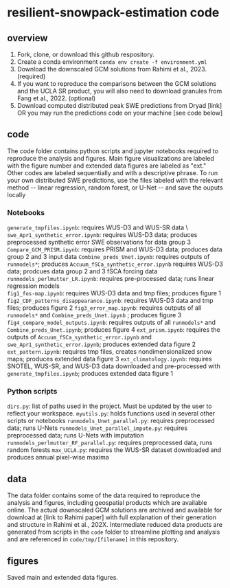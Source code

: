 # resilient-snowpack-estimation code

## overview
1. Fork, clone, or download this github respository.
2. Create a conda environment `conda env create -f environment.yml`
3. Download the downscaled GCM solutions from Rahimi et al., 2023. (required)
4. If you want to reproduce the comparisons between the GCM solutions and the UCLA SR product, you will also need to download granules from Fang et al., 2022. (optional)
5. Download computed distributed peak SWE predictions from Dryad [link] OR you may run the predictions code on your machine [see code below]

## code
The code folder contains python scripts and jupyter notebooks required to reproduce the analysis and figures. Main figure visualizations are labeled with the figure number and extended data figures are labeled as "ext." Other codes are labeled sequentially and with a descriptive phrase.
To run your own distributed SWE predictions, use the files labeled with the relevant method -- linear regression, random forest, or U-Net -- and save the ouputs locally

### Notebooks
`generate_tmpfiles.ipynb`: requires WUS-D3 and WUS-SR data \\ 
`swe_Apr1_synthetic_error.ipynb`: requires WUS-D3 data; produces preprocessed synthetic error SWE observations for data group 3
`Compare_GCM_PRISM.ipynb`: requires PRISM and WUS-D3 data; produces data group 2 and 3 input data
`Combine_preds_Unet.ipynb`: requires outputs of `runmodels*`; produces 
`Accuum_fSCa_synthetic_error.ipynb` requires WUS-D3 data; prodcues data group 2 and 3 fSCA forcing data
`runmodels_perlmutter_LR.ipynb`: requires pre-processed data; runs linear regression models  
`fig1_fos-map.ipynb`: requires WUS-D3 data and tmp files; produces figure 1
`fig2_CDF_patterns_disappearance.ipynb`: requires WUS-D3 data and tmp files; produces figure 2
`fig3_error_map.ipynb`: requires outputs of all `runmodels*` and `Combine_preds_Unet.ipynb` ; produces figure 3
`fig4_compare_model_outputs.ipynb`: requires outputs of all `runmodels*` and `Combine_preds_Unet.ipynb`; produces figure 4
`ext_prism.ipynb`: requires the outputs of `Accuum_fSCa_synthetic_error.ipynb` and `swe_Apr1_synthetic_error.ipynb`; produces extended data figure 2
`ext_pattern.ipynb`: requires tmp files, creates nondimensionalized snow maps; produces extended data figure 3
`ext_climatology.ipynb`: requires SNOTEL, WUS-SR, and WUS-D3 data downloaded and pre-processed with `generate_tmpfiles.ipynb`; produces extended data figure 1

### Python scripts
`dirs.py`: list of paths used in the project. Must be updated by the user to reflect your workspace.
`myutils.py`: holds functions used in several other scripts or notebooks
`runmodels_Unet_parallel.py`: requires preprocessed data; runs U-Nets
`runmodels_Unet_parallel_impute.py`: requires preprocessed data; runs U-Nets with imputation
`runmodels_perlmutter_RF_parallel.py`: requires preprocessed data, runs random forests
`max_UCLA.py`: requires the WUS-SR dataset downloaded and produces annual pixel-wise maxima

## data
The data folder contains some of the data required to reproduce the analysis and figures, including geospatial products which are available online. The actual downscaled GCM solutions are archived and available for download at [link to Rahimi paper] with full explanation of their generation and structure in Rahimi et al., 202X. Intermediate reduced data products are generated from scripts in the `code` folder to streamline plotting and analysis and are referenced in `code/tmp/[filename]` in this repository. 

## figures
Saved main and extended data figures.
